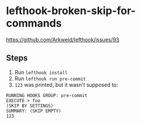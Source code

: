 # lefthook-broken-skip-for-commands
https://github.com/Arkweid/lefthook/issues/93
## Steps
1. Run `lefthook install`
2. Run `lefthook run pre-commit`
3. `123` was printed, but it wasn't supposed to:
```
RUNNING HOOKS GROUP: pre-commit
EXECUTE > foo
(SKIP BY SETTINGS)
SUMMARY: (SKIP EMPTY)
123       
```

